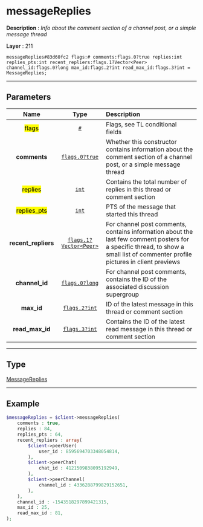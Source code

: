 # messageReplies

**Description** : *Info about the comment section of a channel post, or a simple message thread*

**Layer** : 211

```tl
messageReplies#83d60fc2 flags:# comments:flags.0?true replies:int replies_pts:int recent_repliers:flags.1?Vector<Peer> channel_id:flags.0?long max_id:flags.2?int read_max_id:flags.3?int = MessageReplies;
```

---

## Parameters

| Name | Type | Description |
| :---: | :---: | :--- |
| <mark>flags</mark> | [`#`](type/#) | Flags, see TL conditional fields |
| **comments** | [`flags.0?true`](type/true) | Whether this constructor contains information about the comment section of a channel post, or a simple message thread |
| <mark>replies</mark> | [`int`](type/int) | Contains the total number of replies in this thread or comment section |
| <mark>replies_pts</mark> | [`int`](type/int) | PTS of the message that started this thread |
| **recent_repliers** | [`flags.1?Vector<Peer>`](type/Peer) | For channel post comments, contains information about the last few comment posters for a specific thread, to show a small list of commenter profile pictures in client previews |
| **channel_id** | [`flags.0?long`](type/long) | For channel post comments, contains the ID of the associated discussion supergroup |
| **max_id** | [`flags.2?int`](type/int) | ID of the latest message in this thread or comment section |
| **read_max_id** | [`flags.3?int`](type/int) | Contains the ID of the latest read message in this thread or comment section |

---

## Type

[MessageReplies](type/MessageReplies)

---

## Example

```php
$messageReplies = $client->messageReplies(
	comments : true,
	replies : 84,
	replies_pts : 64,
	recent_repliers : array(
		$client->peerUser(
			user_id : 8595694703348054814,
		),
		$client->peerChat(
			chat_id : 4121509838095192949,
		),
		$client->peerChannel(
			channel_id : 4336288799829152651,
		),
	),
	channel_id : -1543518297899421315,
	max_id : 25,
	read_max_id : 81,
);
```